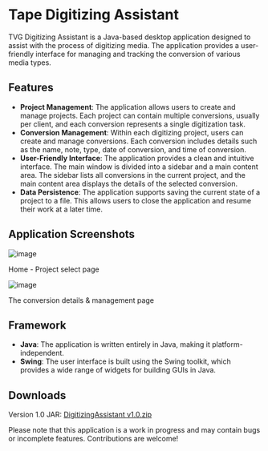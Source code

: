 # Tape Digitizing Assistant
TVG Digitizing Assistant is a Java-based desktop application designed to assist with the process of digitizing media. The application provides a user-friendly interface for managing and tracking the conversion of various media types.

## Features
- **Project Management**: The application allows users to create and manage projects. Each project can contain multiple conversions, usually per client, and each conversion represents a single digitization task.
- **Conversion Management**: Within each digitizing project, users can create and manage conversions. Each conversion includes details such as the name, note, type, date of conversion, and time of conversion. 
- **User-Friendly Interface**: The application provides a clean and intuitive interface. The main window is divided into a sidebar and a main content area. The sidebar lists all conversions in the current project, and the main content area displays the details of the selected conversion.
- **Data Persistence**: The application supports saving the current state of a project to a file. This allows users to close the application and resume their work at a later time.

## Application Screenshots

![image](https://github.com/NoahLake07/Tape-Digitizing-Assistant/assets/98616672/010f61b9-0621-46b1-a73e-adfc59f22ee8)

Home - Project select page


![image](https://github.com/NoahLake07/Tape-Digitizing-Assistant/assets/98616672/208908e1-9145-4bb8-9862-541c5ba35101)

The conversion details & management page

## Framework
- **Java**: The application is written entirely in Java, making it platform-independent.
- **Swing**: The user interface is built using the Swing toolkit, which provides a wide range of widgets for building GUIs in Java.

## Downloads
Version 1.0 JAR: [DigitizingAssistant v1.0.zip](https://github.com/NoahLake07/Tape-Digitizing-Assistant/files/15368369/DigitizingAssistant.v1.0.zip)

Please note that this application is a work in progress and may contain bugs or incomplete features. Contributions are welcome!
